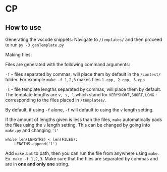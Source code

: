# CP

## How to use

Generating the vscode snippets: Navigate to `/templates/` and then proceed to run `py -3 genTemplate.py`

Making files: 

Files are generated with the following command arguments:

`-f` - files separated by commas, will place them by default in the `/contest/` folder. For example `make -f 1,2,3` makes files `1.cpp, 2.cpp, 3.cpp`

`-l` - file template lengths separated by commas, will place them by default. The template lengths are `v, s, l` which stand for `VERYSHORT,SHORT,LONG` - corresponding to the files placed in `/templates/`.

By default, if using `-f` alone, `-f` will default to using the `v` length setting.

If the amount of lengths given is less than the files, `make` automatically pads the files using the `v` length setting. This can be changed by going into `make.py` and changing `'l'`

```
while len(LENGTHS) < len(FILES):
    LENGTHS.append('l')
```

Add `make.bat` to path, then you can run the file from anywhere using `make`. Ex. `make -f 1,2,3`. Make sure that the files are separated by commas and are in **one and only one** string.